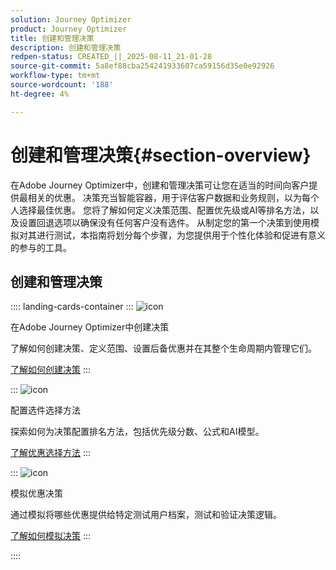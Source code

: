 ```yaml
---
solution: Journey Optimizer
product: Journey Optimizer
title: 创建和管理决策
description: 创建和管理决策
redpen-status: CREATED_||_2025-08-11_21-01-28
source-git-commit: 5a8ef88cba254241933607ca59156d35e0e92926
workflow-type: tm+mt
source-wordcount: '188'
ht-degree: 4%

---
```



# 创建和管理决策{#section-overview}

在Adobe Journey Optimizer中，创建和管理决策可让您在适当的时间向客户提供最相关的优惠。 决策充当智能容器，用于评估客户数据和业务规则，以为每个人选择最佳优惠。 您将了解如何定义决策范围、配置优先级或AI等排名方法，以及设置回退选项以确保没有任何客户没有选件。 从制定您的第一个决策到使用模拟对其进行测试，本指南将划分每个步骤，为您提供用于个性化体验和促进有意义的参与的工具。

## 创建和管理决策

:::: landing-cards-container
:::
![icon](https://cdn.experienceleague.adobe.com/icons/circle-play.svg?lang=zh-Hans)

在Adobe Journey Optimizer中创建决策

了解如何创建决策、定义范围、设置后备优惠并在其整个生命周期内管理它们。

[了解如何创建决策](../using/offers/offer-activities/create-offer-activities.md)
:::

:::
![icon](https://cdn.experienceleague.adobe.com/icons/gear.svg?lang=zh-Hans)

配置选件选择方法

探索如何为决策配置排名方法，包括优先级分数、公式和AI模型。

[了解优惠选择方法](../using/offers/offer-activities/configure-offer-selection.md)
:::

:::
![icon](https://cdn.experienceleague.adobe.com/icons/code-branch.svg?lang=zh-Hans)

模拟优惠决策

通过模拟将哪些优惠提供给特定测试用户档案，测试和验证决策逻辑。

[了解如何模拟决策](../using/offers/offer-activities/simulation.md)
:::

::::
